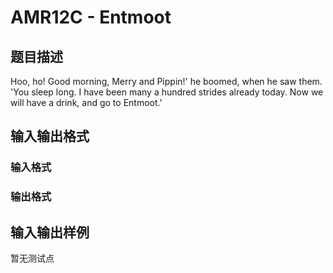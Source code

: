 # AMR12C - Entmoot

## 题目描述

Hoo, ho! Good morning, Merry and Pippin!' he boomed, when he saw them. 'You sleep long. I have been many a hundred strides already today. Now we will have a drink, and go to Entmoot.'

## 输入输出格式

### 输入格式

### 输出格式

## 输入输出样例

暂无测试点


